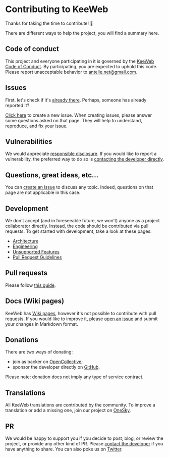 # Contributing to KeeWeb

Thanks for taking the time to contribute! :gift:

There are different ways to help the project, you will find a summary here.

## Code of conduct

This project and everyone participating in it is governed by the [KeeWeb Code of Conduct](https://github.com/keeweb/keeweb/blob/master/.github/CODE_OF_CONDUCT.md#readme). 
By participating, you are expected to uphold this code. Please report unacceptable behavior to antelle.net@gmail.com.

## Issues

First, let's check if it's [already there](https://github.com/keeweb/keeweb/issues).
Perhaps, someone has already reported it?

[Click here](https://github.com/keeweb/keeweb/issues/new/choose) to create a new issue.
When creating issues, please answer some questions asked on that page.
They will help to understand, reproduce, and fix your issue.

## Vulnerabilities

We would appreciate [responsible disclosure](https://en.wikipedia.org/wiki/Responsible_disclosure).
If you would like to report a vulnerability, the preferred way to do so is [contacting the developer directly](mailto:antelle.net@gmail.com).

## Questions, great ideas, etc...

You can [create an issue](https://github.com/keeweb/keeweb/issues/new/choose) to discuss any topic.
Indeed, questions on that page are not applicable in this case.

## Development

We don't accept (and in foreseeable future, we won't) anyone as a project collaborator directly. 
Instead, the code should be contributed via pull requests. To get started with development, take a look at these pages:
- [Architecture](https://github.com/keeweb/keeweb/wiki/Architecture)
- [Engineering](https://github.com/keeweb/keeweb/wiki/Engineering)
- [Unsupported Features](https://github.com/keeweb/keeweb/wiki/Unsupported%20Features)
- [Pull Request Guidelines](https://github.com/keeweb/keeweb/blob/master/.github/PULL_REQUEST_TEMPLATE.md#readme)

## Pull requests

Please follow [this guide](https://github.com/keeweb/keeweb/blob/master/.github/PULL_REQUEST_TEMPLATE.md#readme).

## Docs (Wiki pages)

KeeWeb has [Wiki pages](https://github.com/keeweb/keeweb/wiki), however it's not possible to contribute with pull requests.
If you would like to improve it, please [open an issue](https://github.com/keeweb/keeweb/issues/new/choose) and submit your changes in Markdown format.

## Donations

There are two ways of donating:  
- join as backer on [OpenCollective](https://opencollective.com/keeweb#support);
- sponsor the developer directly on [GitHub](https://github.com/sponsors/antelle).

Please note: donation does not imply any type of service contract.  

## Translations

All KeeWeb translations are contributed by the community. To improve a translation or add a missing one,
join our project on [OneSky](https://keeweb.oneskyapp.com).

## PR

We would be happy to support you if you decide to post, blog, or review the project, 
or provide any other kind of PR. Please [contact the developer](mailto:antelle.net@gmail.com) 
if you have anything to share. You can also poke us on [Twitter](https://twitter.com/kee_web).
